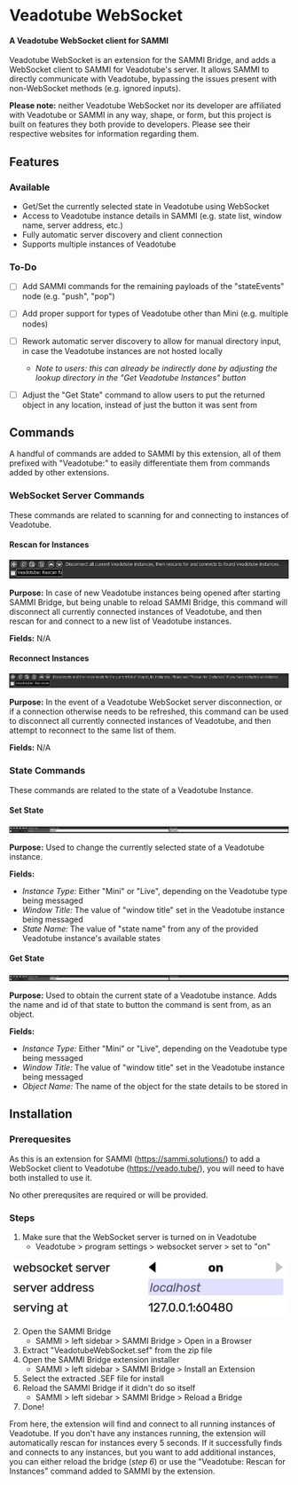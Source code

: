 # Veadotube WebSocket
#### A Veadotube WebSocket client for SAMMI

Veadotube WebSocket is an extension for the SAMMI Bridge, and adds a WebSocket client to SAMMI for Veadotube's server. It allows SAMMI to directly communicate with Veadotube, bypassing the issues present with non-WebSocket methods (e.g. ignored inputs).

**Please note:** neither Veadotube WebSocket nor its developer are affiliated with Veadotube or SAMMI in any way, shape, or form, but this project is built on features they both provide to developers. Please see their respective websites for information regarding them.



## Features
### Available
- Get/Set the currently selected state in Veadotube using WebSocket
- Access to Veadotube instance details in SAMMI (e.g. state list, window name, server address, etc.)
- Fully automatic server discovery and client connection
- Supports multiple instances of Veadotube

### To-Do
- [ ] Add SAMMI commands for the remaining payloads of the "stateEvents" node (e.g. "push", "pop")
- [ ] Add proper support for types of Veadotube other than Mini (e.g. multiple nodes)
- [ ] Rework automatic server discovery to allow for manual directory input, in case the Veadotube instances are not hosted locally
    - *Note to users: this can already be indirectly done by adjusting the lookup directory in the "Get Veadotube Instances" button*
- [ ] Adjust the "Get State" command to allow users to put the returned object in any location, instead of just the button it was sent from



## Commands
A handful of commands are added to SAMMI by this extension, all of them prefixed with "Veadotube:" to easily differentiate them from commands added by other extensions.

### WebSocket Server Commands
These commands are related to scanning for and connecting to instances of Veadotube.

#### Rescan for Instances
<img src="images/sammi-command-rescan-for-instances.png" alt=""/>

**Purpose:** In case of new Veadotube instances being opened after starting SAMMI Bridge, but being unable to reload SAMMI Bridge, this command will disconnect all currently connected instances of Veadotube, and then rescan for and connect to a new list of Veadotube instances.

**Fields:** N/A

#### Reconnect Instances
<img src="images/sammi-command-reconnect-instances.png" alt=""/>

**Purpose:** In the event of a Veadotube WebSocket server disconnection, or if a connection otherwise needs to be refreshed, this command can be used to disconnect all currently connected instances of Veadotube, and then attempt to reconnect to the same list of them.

**Fields:** N/A


### State Commands
These commands are related to the state of a Veadotube Instance.

#### Set State
<img src="images/sammi-command-set-state.png" alt=""/>

**Purpose:** Used to change the currently selected state of a Veadotube instance.

**Fields:**
- *Instance Type:* Either "Mini" or "Live", depending on the Veadotube type being messaged
- *Window Title:* The value of "window title" set in the Veadotube instance being messaged
- *State Name:* The value of "state name" from any of the provided Veadotube instance's available states

#### Get State
<img src="images/sammi-command-get-state.png" alt=""/>

**Purpose:** Used to obtain the current state of a Veadotube instance. Adds the name and id of that state to button the command is sent from, as an object.

**Fields:**
- *Instance Type:* Either "Mini" or "Live", depending on the Veadotube type being messaged
- *Window Title:* The value of "window title" set in the Veadotube instance being messaged
- *Object Name:* The name of the object for the state details to be stored in



## Installation
### Prerequesites
As this is an extension for SAMMI (https://sammi.solutions/) to add a WebSocket client to Veadotube (https://veado.tube/), you will need to have both installed to use it.

No other prerequsites are required or will be provided.

### Steps
1. Make sure that the WebSocket server is turned on in Veadotube
    - Veadotube > program settings > websocket server > set to "on"

<img src="images/veadotube-websocket-options.png" alt="" width="500"/>

2. Open the SAMMI Bridge
    - SAMMI > left sidebar > SAMMI Bridge > Open in a Browser
3. Extract "VeadotubeWebSocket.sef" from the zip file
4. Open the SAMMI Bridge extension installer
    - SAMMI > left sidebar > SAMMI Bridge > Install an Extension
5. Select the extracted .SEF file for install
6. Reload the SAMMI Bridge if it didn't do so itself
    - SAMMI > left sidebar > SAMMI Bridge > Reload a Bridge
7. Done!

From here, the extension will find and connect to all running instances of Veadotube. If you don't have any instances running, the extension will automatically rescan for instances every 5 seconds. If it successfully finds and connects to any instances, but you want to add additional instances, you can either reload the bridge (*step 6*) or use the "Veadotube: Rescan for Instances" command added to SAMMI by the extension.